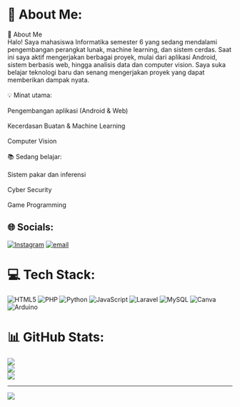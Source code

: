 # 💫 About Me:
👋 About Me<br>Halo! Saya mahasiswa Informatika semester 6 yang sedang mendalami pengembangan perangkat lunak, machine learning, dan sistem cerdas. Saat ini saya aktif mengerjakan berbagai proyek, mulai dari aplikasi Android, sistem berbasis web, hingga analisis data dan computer vision. Saya suka belajar teknologi baru dan senang mengerjakan proyek yang dapat memberikan dampak nyata.<br><br>💡 Minat utama:<br><br>Pengembangan aplikasi (Android & Web)<br><br>Kecerdasan Buatan & Machine Learning<br><br>Computer Vision<br><br>📚 Sedang belajar:<br><br>Sistem pakar dan inferensi<br><br>Cyber Security<br><br>Game Programming


## 🌐 Socials:
[![Instagram](https://img.shields.io/badge/Instagram-%23E4405F.svg?logo=Instagram&logoColor=white)](https://instagram.com/taofikrramdani) [![email](https://img.shields.io/badge/Email-D14836?logo=gmail&logoColor=white)](mailto:taofik.ramdani@mhs.itenas.ac.id) 

# 💻 Tech Stack:
![HTML5](https://img.shields.io/badge/html5-%23E34F26.svg?style=for-the-badge&logo=html5&logoColor=white) ![PHP](https://img.shields.io/badge/php-%23777BB4.svg?style=for-the-badge&logo=php&logoColor=white) ![Python](https://img.shields.io/badge/python-3670A0?style=for-the-badge&logo=python&logoColor=ffdd54) ![JavaScript](https://img.shields.io/badge/javascript-%23323330.svg?style=for-the-badge&logo=javascript&logoColor=%23F7DF1E) ![Laravel](https://img.shields.io/badge/laravel-%23FF2D20.svg?style=for-the-badge&logo=laravel&logoColor=white) ![MySQL](https://img.shields.io/badge/mysql-4479A1.svg?style=for-the-badge&logo=mysql&logoColor=white) ![Canva](https://img.shields.io/badge/Canva-%2300C4CC.svg?style=for-the-badge&logo=Canva&logoColor=white) ![Arduino](https://img.shields.io/badge/-Arduino-00979D?style=for-the-badge&logo=Arduino&logoColor=white)
# 📊 GitHub Stats:
![](https://github-readme-stats.vercel.app/api?username=taofikramdani&theme=transparent&hide_border=false&include_all_commits=true&count_private=true)<br/>
![](https://nirzak-streak-stats.vercel.app/?user=taofikramdani&theme=transparent&hide_border=false)<br/>
![](https://github-readme-stats.vercel.app/api/top-langs/?username=taofikramdani&theme=transparent&hide_border=false&include_all_commits=true&count_private=true&layout=compact)

---
[![](https://visitcount.itsvg.in/api?id=taofikramdani&icon=0&color=0)](https://visitcount.itsvg.in)


